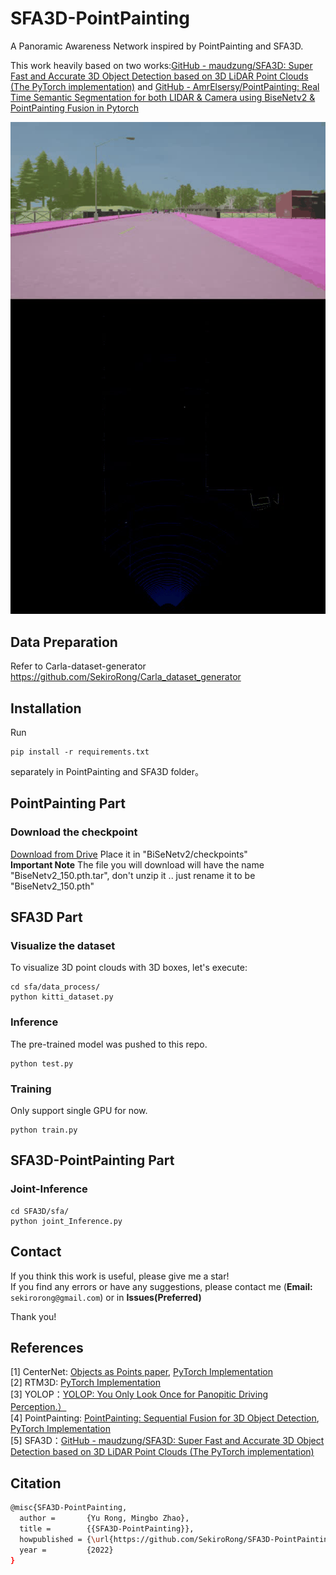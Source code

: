 # SFA3D-PointPainting

A Panoramic Awareness Network inspired by PointPainting and SFA3D.

This work heavily based on two works:[GitHub - maudzung/SFA3D: Super Fast and Accurate 3D Object Detection based on 3D LiDAR Point Clouds (The PyTorch implementation)](https://github.com/maudzung/SFA3D) and [GitHub - AmrElsersy/PointPainting: Real Time Semantic Segmentation for both LIDAR &amp; Camera using BiseNetv2 &amp; PointPainting Fusion in Pytorch](https://github.com/AmrElsersy/PointPainting)

![output.gif](asset/output.gif)



## Data Preparation

Refer to Carla-dataset-generator https://github.com/SekiroRong/Carla_dataset_generator

## Installation

Run

```
pip install -r requirements.txt
```

separately in PointPainting and SFA3D folder。

## PointPainting Part

### Download the checkpoint

[Download from Drive](https://drive.google.com/file/d/10-WxqSmyFKW72_1D-2vwu7BzUFlCOwgb/view?usp=sharing) Place it in "BiSeNetv2/checkpoints"  
**Important Note** The file you will download will have the name "BiseNetv2_150.pth.tar", 
don't unzip it .. just rename it to be "BiseNetv2_150.pth"

## SFA3D Part

### Visualize the dataset

To visualize 3D point clouds with 3D boxes, let's execute:

```shell
cd sfa/data_process/
python kitti_dataset.py
```

### Inference

The pre-trained model was pushed to this repo.

```
python test.py
```

### Training

Only support single GPU for now.

```shell
python train.py
```

## SFA3D-PointPainting Part

### Joint-Inference

```shell
cd SFA3D/sfa/
python joint_Inference.py
```

## Contact

If you think this work is useful, please give me a star!  
If you find any errors or have any suggestions, please contact me (**Email:** `sekirorong@gmail.com`) or in **Issues(Preferred)**

Thank you!

## References

[1] CenterNet: [Objects as Points paper](https://arxiv.org/abs/1904.07850), [PyTorch Implementation](https://github.com/xingyizhou/CenterNet)  
[2] RTM3D: [PyTorch Implementation](https://github.com/maudzung/RTM3D)  
[3] YOLOP：[YOLOP: You Only Look Once for Panopitic Driving Perception.）](https://github.com/hustvl/YOLOP)   
[4] PointPainting: [PointPainting: Sequential Fusion for 3D Object Detection](https://arxiv.org/abs/1911.10150), [PyTorch Implementation](https://github.com/AmrElsersy/PointPainting)    
[5] SFA3D：[GitHub - maudzung/SFA3D: Super Fast and Accurate 3D Object Detection based on 3D LiDAR Point Clouds (The PyTorch implementation)](https://github.com/maudzung/SFA3D)   
## Citation

```bash
@misc{SFA3D-PointPainting,
  author =       {Yu Rong, Mingbo Zhao},
  title =        {{SFA3D-PointPainting}},
  howpublished = {\url{https://github.com/SekiroRong/SFA3D-PointPainting}},
  year =         {2022}
}
```
